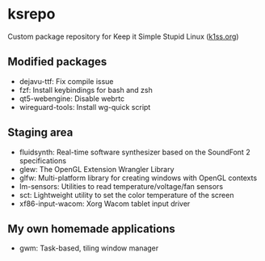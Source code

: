 # ksrepo
Custom package repository for Keep it Simple Stupid Linux ([k1ss.org](https://k1ss.org))

## Modified packages
* dejavu-ttf: Fix compile issue
* fzf: Install keybindings for bash and zsh
* qt5-webengine: Disable webrtc
* wireguard-tools: Install wg-quick script

## Staging area
* fluidsynth: Real-time software synthesizer based on the SoundFont 2 specifications
* glew: The OpenGL Extension Wrangler Library
* glfw: Multi-platform library for creating windows with OpenGL contexts
* lm-sensors: Utilities to read temperature/voltage/fan sensors
* sct: Lightweight utility to set the color temperature of the screen
* xf86-input-wacom: Xorg Wacom tablet input driver

## My own homemade applications
* gwm: Task-based, tiling window manager
